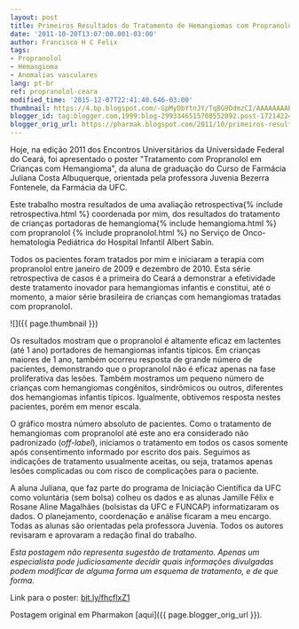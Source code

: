 ```yaml
---
layout: post
title: Primeiros Resultados do Tratamento de Hemangiomas com Propranolol no Ceará
date: '2011-10-20T13:07:00.001-03:00'
author: Francisco H C Felix
tags:
- Propranolol
- Hemangioma
- Anomalias vasculares
lang: pt-br
ref: propranolol-ceara
modified_time: '2015-12-07T22:41:40.646-03:00'
thumbnail: https://4.bp.blogspot.com/-GpMyDbYtnJY/TqBG9DdmzCI/AAAAAAAABp8/DbHhq4u8YS4/s72-c/Grafico_hemangio.png
blogger_id: tag:blogger.com,1999:blog-2993346515708552092.post-1721422458777912482
blogger_orig_url: https://pharmak.blogspot.com/2011/10/primeiros-resultados-do-tratamento-de.html
---
```


Hoje, na edição 2011 dos Encontros Universitários da Universidade Federal do Ceará, foi apresentado o poster "Tratamento com Propranolol em Crianças com Hemangioma", da aluna de graduação do Curso de Farmácia Juliana Costa Albuquerque, orientada pela professora Juvenia Bezerra Fontenele, da Farmácia da UFC.
<!--more-->

Este trabalho mostra resultados de uma avaliação retrospectiva{% include retrospectiva.html %} coordenada por mim, dos resultados do tratamento de crianças portadoras de hemangioma{% include hemangioma.html %} com propranolol {% include propranolol.html %} no Serviço de Onco-hematologia Pediátrica do Hospital Infantil Albert Sabin.

Todos os pacientes foram tratados por mim e iniciaram a terapia com propranolol entre janeiro de 2009 e dezembro de 2010. Esta série retrospectiva de casos é a primeira do Ceará a demonstrar a efetividade deste tratamento inovador para hemangiomas infantis e constitui, até o momento, a maior série brasileira de crianças com hemangiomas tratadas com propranolol.

![]({{ page.thumbnail }})

Os resultados mostram que o propranolol é altamente eficaz em lactentes (até 1 ano) portadores de hemangiomas infantis típicos. Em crianças maiores de 1 ano, também ocorreu resposta de grande número de pacientes, demonstrando que o propranolol não é eficaz apenas na fase proliferativa das lesões. Também mostramos um pequeno número de crianças com hemangiomas congênitos, sindrômicos ou outros, diferentes dos hemangiomas infantis típicos. Igualmente, obtivemos resposta nestes pacientes, porém em menor escala.

O gráfico mostra número absoluto de pacientes. Como o tratamento de hemangiomas com propranolol até este ano era considerado não padronizado (_off-label_), iniciamos o tratamento em todos os casos somente após consentimento informado por escrito dos pais. Seguimos as indicações de tratamento usualmente aceitas, ou seja, tratamos apenas lesões complicadas ou com risco de complicações para o paciente.

A aluna Juliana, que faz parte do programa de Iniciação Científica da UFC como voluntária (sem bolsa) colheu os dados e as alunas Jamille Félix e Rosane Aline Magalhães (bolsistas da UFC e FUNCAP) informatizaram os dados. O planejamento, coordenação e análise ficaram a meu encargo. Todas as alunas são orientadas pela professora Juvenia. Todos os autores revisaram e aprovaram a redação final do trabalho.

_Esta postagem não representa sugestão de tratamento. Apenas um especialista pode judiciosamente decidir quais informações divulgadas podem modificar de alguma forma um esquema de tratamento, e de que forma._

Link para o poster: [bit.ly/fhcflxZ1](https://bit.ly/fhcflxZ1)

Postagem original em Pharmakon [aqui]({{ page.blogger_orig_url }}).
